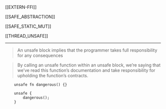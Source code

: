 [[EXTERN-FFI]]

[[SAFE_ABSTRACTION]]

[[SAFE_STATIC_MUT]]

[[THREAD_UNSAFE]]

---

> An unsafe block implies that the programmer takes full responsibility for any consequences

> By calling an unsafe function within an unsafe block, we’re saying that we’ve read this function’s documentation and take responsibility for upholding the function’s contracts.

```rust,compile_fail,no_run   
    unsafe fn dangerous() {}

    unsafe {
        dangerous();
    }
```
